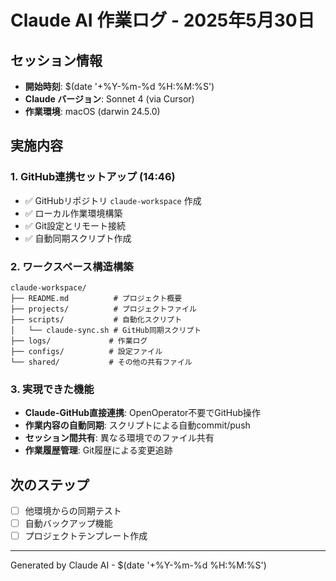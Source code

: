 # Claude AI 作業ログ - 2025年5月30日

## セッション情報
- **開始時刻**: $(date '+%Y-%m-%d %H:%M:%S')
- **Claude バージョン**: Sonnet 4 (via Cursor)
- **作業環境**: macOS (darwin 24.5.0)

## 実施内容

### 1. GitHub連携セットアップ (14:46)
- ✅ GitHubリポジトリ `claude-workspace` 作成
- ✅ ローカル作業環境構築
- ✅ Git設定とリモート接続
- ✅ 自動同期スクリプト作成

### 2. ワークスペース構造構築
```
claude-workspace/
├── README.md          # プロジェクト概要
├── projects/          # プロジェクトファイル
├── scripts/           # 自動化スクリプト
│   └── claude-sync.sh # GitHub同期スクリプト
├── logs/             # 作業ログ
├── configs/          # 設定ファイル
└── shared/           # その他の共有ファイル
```

### 3. 実現できた機能
- **Claude-GitHub直接連携**: OpenOperator不要でGitHub操作
- **作業内容の自動同期**: スクリプトによる自動commit/push
- **セッション間共有**: 異なる環境でのファイル共有
- **作業履歴管理**: Git履歴による変更追跡

## 次のステップ
- [ ] 他環境からの同期テスト
- [ ] 自動バックアップ機能
- [ ] プロジェクトテンプレート作成

---
Generated by Claude AI - $(date '+%Y-%m-%d %H:%M:%S') 